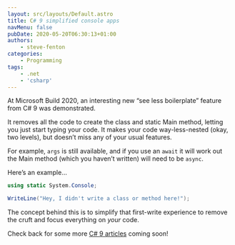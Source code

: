 ```yaml
---
layout: src/layouts/Default.astro
title: C# 9 simplified console apps
navMenu: false
pubDate: 2020-05-20T06:30:13+01:00
authors:
    - steve-fenton
categories:
    - Programming
tags:
    - .net
    - 'csharp'
---
```


At Microsoft Build 2020, an interesting new “see less boilerplate” feature from C# 9 was demonstrated.

It removes all the code to create the class and static Main method, letting you just start typing your code. It makes your code way-less-nested (okay, two levels), but doesn’t miss any of your usual features.

For example, `args` is still available, and if you use an `await` it will work out the Main method (which you haven’t written) will need to be `async`.

Here’s an example…

```csharp
using static System.Console;

WriteLine("Hey, I didn't write a class or method here!");
```

The concept behind this is to simplify that first-write experience to remove the cruft and focus everything on *your* code.

Check back for some more [C# 9 articles](/tag/c-sharp/) coming soon!